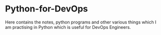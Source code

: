 # Python-for-DevOps
Here contains the notes, python programs and other various things which I am practising in Python which is useful for DevOps Engineers.
